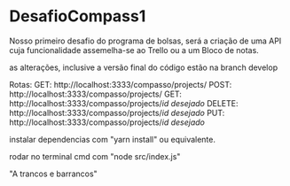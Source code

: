# DesafioCompass1
Nosso primeiro desafio do programa de bolsas, será a criação de uma API cuja funcionalidade assemelha-se ao Trello ou a um Bloco de notas.


as alterações, inclusive a versão final do código estão na branch develop

Rotas: GET: http://localhost:3333/compasso/projects/ 
POST: http://localhost:3333/compasso/projects/ 
GET: http://localhost:3333/compasso/projects/*id desejado* 
DELETE: http://localhost:3333/compasso/projects/*id desejado* 
PUT: http://localhost:3333/compasso/projects/*id desejado*

instalar dependencias com "yarn install" ou equivalente.

rodar no terminal cmd com "node src/index.js"

"A trancos e barrancos"
